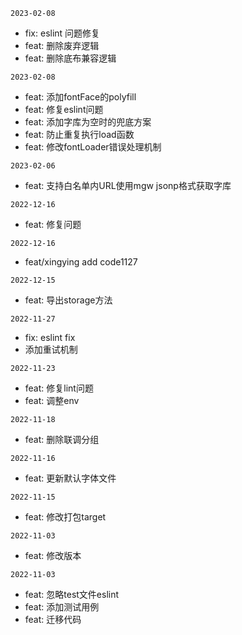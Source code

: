 `2023-02-08`

- fix: eslint 问题修复 
- feat: 删除废弃逻辑 
- feat: 删除底布兼容逻辑 

`2023-02-08`

- feat: 添加fontFace的polyfill 
- feat: 修复eslint问题 
- feat: 添加字库为空时的兜底方案 
- feat: 防止重复执行load函数 
- feat: 修改fontLoader错误处理机制 

`2023-02-06`

- feat: 支持白名单内URL使用mgw jsonp格式获取字库 

`2022-12-16`

- feat: 修复问题 

`2022-12-16`

- feat/xingying add code1127 

`2022-12-15`

- feat: 导出storage方法 

`2022-11-27`

- fix: eslint fix 
- 添加重试机制 

`2022-11-23`

- feat: 修复lint问题 
- feat: 调整env 

`2022-11-18`

- feat: 删除联调分组 

`2022-11-16`

- feat: 更新默认字体文件 

`2022-11-15`

- feat: 修改打包target 

`2022-11-03`

- feat: 修改版本 

`2022-11-03`

- feat: 忽略test文件eslint 
- feat: 添加测试用例 
- feat: 迁移代码 
